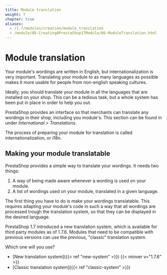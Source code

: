```yaml
---
title: Module translation
weight: 7
chapter: true
aliases:
  - /1.7/modules/creation/module_translation
  - /module/05-CreatingAPrestaShop17Module/06-ModuleTranslation.html
---
```


# Module translation

Your module's wordings are written in English, but internationalization is very important. Translating your module to as many languages as possible makes it more usable for people from non-english speaking cultures. 

Ideally, you should translate your module in all the languages that are installed on your shop. This can be a tedious task, but a whole system has been put in place in order to help you out.

PrestaShop provides an interface so that merchants can translate any wordings in their shop, including you module's. This section can be found in under _International > Translations_.

The process of preparing your module for translation is called internationalization, or i18n.

## Making your module translatable

PrestaShop provides a simple way to translate your wordings. It needs two things:

1. A way of being made aware whenever a wording is used on your module.
2. A list of wordings used on your module, translated in a given language.

The first thing you have to do is make your wordings translatable. This requires adapting your module's code in such a way that all wordings are processed trough the translation system, so that they can be displayed in the desired language.

PrestaShop 1.7 introduced a new translation system, which is available for third party modules as of 1.7.6. Modules that need to be compatible with previous versions can use the previous, "classic" translation system.

Which one will you use?

- [New translation system]({{< ref "new-system" >}}) {{< minver v="1.7.6" >}}
- [Classic translation system]({{< ref "classic-system" >}})

